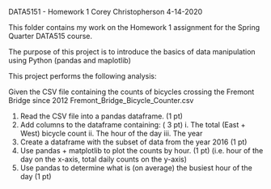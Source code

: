 DATA5151 - Homework 1
Corey Christopherson
4-14-2020

This folder contains my work on the Homework 1 assignment for the Spring Quarter DATA515 course.

The purpose of this project is to introduce the basics of data manipulation using Python (pandas and maplotlib) 

This project performs the following analysis:

Given the CSV file containing the counts of bicycles crossing the Fremont Bridge since 2012 
Fremont_Bridge_Bicycle_Counter.csv

1. Read the CSV file into a pandas dataframe. (1 pt)
2. Add columns to the dataframe containing: ( 3 pt)
   i.   The total (East + West) bicycle count
   ii.  The hour of the day
   iii. The year
3. Create a dataframe with the subset of data from the year 2016 (1 pt)
4. Use pandas + matplotlib to plot the counts by hour. (1 pt)
   (i.e. hour of the day on the x-axis, total daily counts on the y-axis)
5. Use pandas to determine what is (on average) the busiest hour of the day (1 pt)
